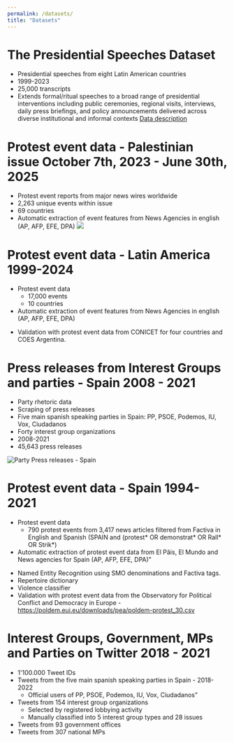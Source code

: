 ```yaml
---
permalink: /datasets/
title: "Datasets"
---
```


The Presidential Speeches Dataset
======
* Presidential speeches from eight Latin American countries 
* 1999-2023
* 25,000 transcripts
* Extends formal/ritual speeches to a broad range of presidential interventions including public ceremonies, regional visits, interviews, daily press briefings, and policy announcements delivered across diverse institutional and informal contexts
<a href="https://www.dropbox.com/scl/fi/3x76xv3mijrmaxarob2o2/The-Presidential-Speeches-Dataset.pdf?rlkey=gx6zkfjm7b1adueuob5ykn6cq&dl=0">Data description</a>


Protest event data - Palestinian issue October 7th, 2023 - June 30th, 2025
======
* Protest event reports from major news wires worldwide
* 2,263 unique events within issue
* 69 countries
* Automatic extraction of event features from News Agencies in english (AP, AFP, EFE, DPA)
<img src="https://www.dropbox.com/scl/fi/arfkjxs0e67z4ja850hi0/event_location.png?rlkey=vhxtc8rte9tl9am49irp2j341&dl=0"></img>
  
Protest event data - Latin America 1999-2024
======
* Protest event data
  * 17,000 events
  * 10 countries
* Automatic extraction of event features from News Agencies in english (AP, AFP, EFE, DPA)
- Validation with protest event data from CONICET for four countries and COES Argentina.

Press releases from Interest Groups and parties - Spain 2008 - 2021
======
* Party rhetoric data
* Scraping of press releases 
 * Five main spanish speaking parties in Spain: PP, PSOE, Podemos, IU, Vox, Ciudadanos
 * Forty interest group organizations
* 2008-2021
* 45,643 press releases

![Party Press releases - Spain](https://github.com/CCristancho/ccristancho.github.io/blob/c3cf39fcc31baa502ae9a4b222731155aee533e7/images/PartyPress_Spain.png)

Protest event data - Spain 1994-2021
======
* Protest event data
  * 790 protest events from 3,417 news articles filtered from Factiva in English and Spanish (SPAIN and (protest* OR demonstrat* OR Rall* OR Strik*) 
* Automatic extraction of protest event data from El Pâis, El Mundo and News agencies for Spain (AP, AFP, EFE, DPA)"
- Named Entity Recognition using SMO denominations and Factiva tags.
- Repertoire dictionary
- Violence classifier
- Validation with protest event data from the Observatory for Political Conflict and Democracy in Europe - https://poldem.eui.eu/downloads/pea/poldem-protest_30.csv

Interest Groups, Government, MPs and Parties on Twitter 2018 - 2021
======
* 1'100.000 Tweet IDs 
* Tweets from the five main spanish speaking parties in Spain - 2018-2022
  * Official users of PP, PSOE, Podemos, IU, Vox, Ciudadanos"
* Tweets from 154 interest group organizations
  * Selected by registered lobbying activity
  * Manually classified into 5 interest group types and 28 issues
* Tweets from 93 government offices
* Tweets from 307 national MPs

